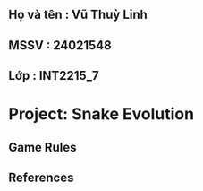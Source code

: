 ## Họ và tên : Vũ Thuỳ Linh
## MSSV : 24021548
## Lớp : INT2215_7
# Project: Snake Evolution
## Game Rules
## References
